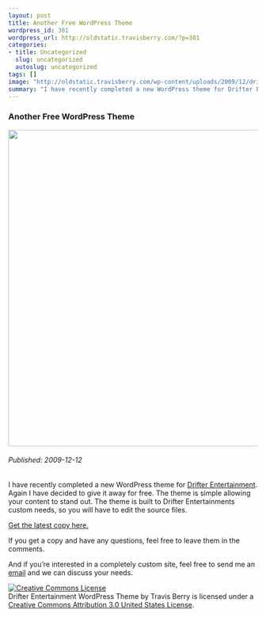```yaml
--- 
layout: post
title: Another Free WordPress Theme
wordpress_id: 381
wordpress_url: http://oldstatic.travisberry.com/?p=381
categories: 
- title: Uncategorized
  slug: uncategorized
  autoslug: uncategorized
tags: []
image: "http://oldstatic.travisberry.com/wp-content/uploads/2009/12/driftersnewdesignscreencap.jpg"
summary: "I have recently completed a new WordPress theme for Drifter Entertainment."
---
```

<article class="post clearfix">
  <h3>Another Free WordPress Theme</h3>
  <a href="http://github.com/ninetwentyfour/DrifterEntertainment_com/archives/master" class="postImageLink"><img src="http://oldstatic.travisberry.com/wp-content/uploads/2009/12/driftersnewdesignscreencap.jpg" alt="" class="thumbnail alignleft" width=640  /></a>
  <h6>Published: 2009-12-12</h6>

<p>I have recently completed a new WordPress theme for <a href="http://www.drifterentertainment.com" target="blank">Drifter Entertainment</a>.<span id="more-381"></span> Again I have decided to give it away for free. The theme is simple allowing your content to stand out. The theme is built to Drifter Entertainments custom needs, so you will have to edit the source files.</p>
<p><a href="http://github.com/ninetwentyfour/DrifterEntertainment_com/archives/master" target="blank">Get the latest copy here.</a></p>
<p>If you get a copy and have any questions, feel free to leave them in the comments.</p>
<p>And if you&#8217;re interested in a completely custom site, feel free to send me an <a class="email" href="mailto:contact@travisberry.com">email</a> and we can discuss your needs.</p>

<p><a rel="license" href="http://creativecommons.org/licenses/by/3.0/us/"><img alt="Creative Commons License" style="border-width:0" src="http://i.creativecommons.org/l/by/3.0/us/88x31.png" /></a><br /><span xmlns:dc="http://purl.org/dc/elements/1.1/" property="dc:title">Drifter Entertainment WordPress Theme</span> by Travis Berry is licensed under a <a rel="license" href="http://creativecommons.org/licenses/by/3.0/us/">Creative Commons Attribution 3.0 United States License</a>.</p>
</article>